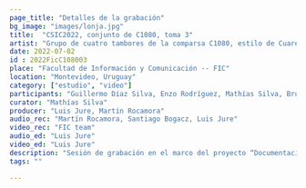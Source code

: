 ```yaml
---
page_title: "Detalles de la grabación"
bg_image: "images/lonja.jpg"
title:  "CSIC2022, conjunto de C1080, toma 3"  
artist: "Grupo de cuatro tambores de la comparsa C1080, estilo de Cuareim"  
date: 2022-07-02
id : 2022FicC108003
place: "Facultad de Información y Comunicación -- FIC"  
location: "Montevideo, Uruguay"  
category: ["estudio", "video"]
participants: "Guillermo Díaz Silva, Enzo Rodríguez, Mathías Silva, Bruno Seijas"  
curator: "Mathías Silva"  
producer: "Luis Jure, Martín Rocamora"  
audio_rec: "Martín Rocamora, Santiago Bogacz, Luis Jure"  
video_rec: "FIC team"  
audio_ed: "Luis Jure"  
video_ed: "Luis Jure"  
description: "Sesión de grabación en el marco del proyecto “Documentacion y análisis del candombe uruguayo”, financiado por la CSIC, agencia de investigación de la Universidad de la República. La sesión se realizó en colaboración con la FIC."  
tags: ""  

---
```

